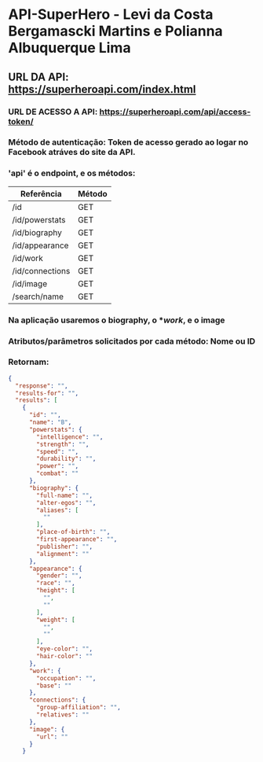 # **API-SuperHero - Levi da Costa Bergamascki Martins e Polianna Albuquerque Lima** 

## URL DA API: https://superheroapi.com/index.html
### URL DE ACESSO A API: https://superheroapi.com/api/access-token/

### Método de autenticação: Token de acesso gerado ao logar no Facebook atráves do site da API. 
### 'api' é o endpoint, e os métodos:

| Referência    | Método        |
| ------------- | ------------- |
|/id            | GET           |
|/id/powerstats | GET           |
|/id/biography  | GET           |
|/id/appearance | GET           |
|/id/work       | GET           |
|/id/connections| GET           |
|/id/image      | GET           |
|/search/name   | GET           |

### Na aplicação usaremos o **biography**, o **work*, e o **image**

### Atributos/parâmetros solicitados por cada método: Nome ou ID
### Retornam: 
```json
{
  "response": "",
  "results-for": "",
  "results": [
    {
      "id": "",
      "name": "B",
      "powerstats": {
        "intelligence": "",
        "strength": "",
        "speed": "",
        "durability": "",
        "power": "",
        "combat": ""
      },
      "biography": {
        "full-name": "",
        "alter-egos": "",
        "aliases": [
          ""
        ],
        "place-of-birth": "",
        "first-appearance": "",
        "publisher": "",
        "alignment": ""
      },
      "appearance": {
        "gender": "",
        "race": "",
        "height": [
          "",
          ""
        ],
        "weight": [
          "",
          ""
        ],
        "eye-color": "",
        "hair-color": ""
      },
      "work": {
        "occupation": "",
        "base": ""
      },
      "connections": {
        "group-affiliation": "",
        "relatives": ""
      },
      "image": {
        "url": ""
      }
    }
```
